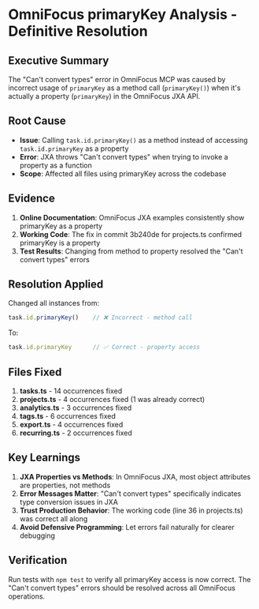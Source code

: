 # OmniFocus primaryKey Analysis - Definitive Resolution

## Executive Summary
The "Can't convert types" error in OmniFocus MCP was caused by incorrect usage of `primaryKey` as a method call (`primaryKey()`) when it's actually a property (`primaryKey`) in the OmniFocus JXA API.

## Root Cause
- **Issue**: Calling `task.id.primaryKey()` as a method instead of accessing `task.id.primaryKey` as a property
- **Error**: JXA throws "Can't convert types" when trying to invoke a property as a function
- **Scope**: Affected all files using primaryKey across the codebase

## Evidence
1. **Online Documentation**: OmniFocus JXA examples consistently show primaryKey as a property
2. **Working Code**: The fix in commit 3b240de for projects.ts confirmed primaryKey is a property
3. **Test Results**: Changing from method to property resolved the "Can't convert types" errors

## Resolution Applied
Changed all instances from:
```javascript
task.id.primaryKey()    // ❌ Incorrect - method call
```
To:
```javascript
task.id.primaryKey      // ✅ Correct - property access
```

## Files Fixed
1. **tasks.ts** - 14 occurrences fixed
2. **projects.ts** - 4 occurrences fixed (1 was already correct)
3. **analytics.ts** - 3 occurrences fixed
4. **tags.ts** - 6 occurrences fixed
5. **export.ts** - 4 occurrences fixed
6. **recurring.ts** - 2 occurrences fixed

## Key Learnings
1. **JXA Properties vs Methods**: In OmniFocus JXA, most object attributes are properties, not methods
2. **Error Messages Matter**: "Can't convert types" specifically indicates type conversion issues in JXA
3. **Trust Production Behavior**: The working code (line 36 in projects.ts) was correct all along
4. **Avoid Defensive Programming**: Let errors fail naturally for clearer debugging

## Verification
Run tests with `npm test` to verify all primaryKey access is now correct. The "Can't convert types" errors should be resolved across all OmniFocus operations.